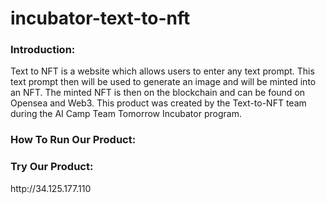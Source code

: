 ﻿# incubator-text-to-nft

<h3>Introduction:</h3> 

Text to NFT is a website which allows users to enter any text prompt. This text prompt then will be used to generate an image and will be minted into an NFT. The minted NFT is then on the blockchain and can be found on Opensea and Web3. This product was created by the Text-to-NFT team during the AI Camp Team Tomorrow Incubator program.

<h3>How To Run Our Product:</h3> 


<h3>Try Our Product:</h3>   
http://34.125.177.110

